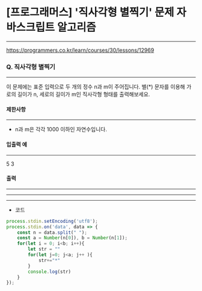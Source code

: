 # [프로그래머스] '직사각형 별찍기' 문제 자바스크립트 알고리즘
-------
https://programmers.co.kr/learn/courses/30/lessons/12969
### Q. 직사각형 별찍기
-----

이 문제에는 표준 입력으로 두 개의 정수 n과 m이 주어집니다.
별(*) 문자를 이용해 가로의 길이가 n, 세로의 길이가 m인 직사각형 형태를 출력해보세요.

#### 제한사항 
---
* n과 m은 각각 1000 이하인 자연수입니다.

#### 입출력 예  
----
5 3 

#### 출력
*****
*****
*****

* 코드 
```js
process.stdin.setEncoding('utf8');
process.stdin.on('data', data => {
    const n = data.split(" ");
    const a = Number(n[0]), b = Number(n[1]);
    for(let i = 0; i<b; i++){
        let str = ""
        for(let j=0; j<a; j++ ){
            str+="*"
        }
        console.log(str)
    }
});

   
``` 


